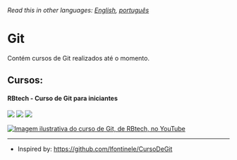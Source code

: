 *Read this in other languages: [English](readme.md), [português](readme.pt.md)*

# Git

Contém cursos de Git realizados até o momento.

## Cursos:

#### RBtech - Curso de Git para iniciantes

[![](https://img.shields.io/static/v1.svg?label=cursando&labelColor=gray&message=38%&color=rosybrown)](courses/rbtech/readme.md)
[![](https://img.shields.io/static/v1.svg?label=disponível&labelColor=gray&message=YouTube&color=dd3333)](https://www.youtube.com/playlist?list=PLInBAd9OZCzzHBJjLFZzRl6DgUmOeG3H0)
![](https://img.shields.io/static/v1.svg?label=idioma&labelColor=gray&message=português&color=blue)

[![Imagem ilustrativa do curso de Git, de RBtech, no YouTube](https://img.youtube.com/vi/-GhA2JPImgU/mqdefault.jpg)](courses/rbtech/readme.md)

---

* Inspired by: https://github.com/lfontinele/CursoDeGit
